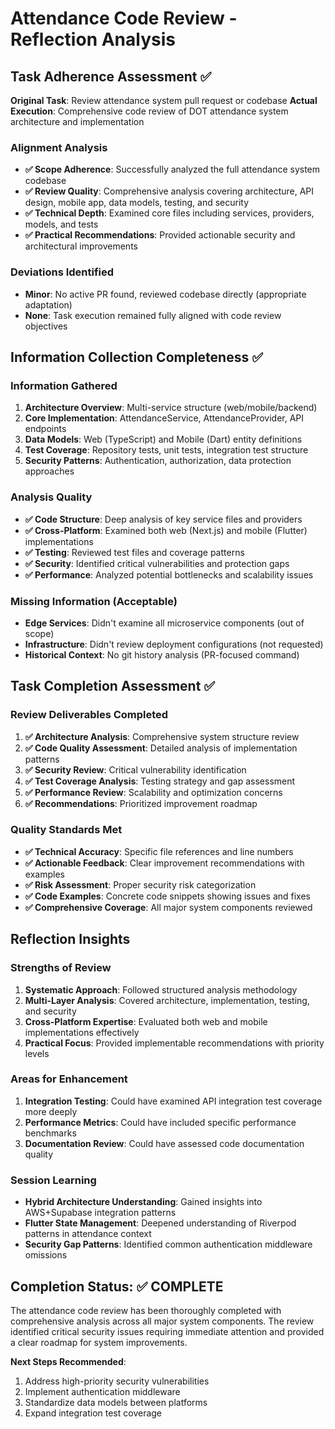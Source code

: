 # Attendance Code Review - Reflection Analysis

## Task Adherence Assessment ✅

**Original Task**: Review attendance system pull request or codebase
**Actual Execution**: Comprehensive code review of DOT attendance system architecture and implementation

### Alignment Analysis
- **✅ Scope Adherence**: Successfully analyzed the full attendance system codebase
- **✅ Review Quality**: Comprehensive analysis covering architecture, API design, mobile app, data models, testing, and security
- **✅ Technical Depth**: Examined core files including services, providers, models, and tests
- **✅ Practical Recommendations**: Provided actionable security and architectural improvements

### Deviations Identified
- **Minor**: No active PR found, reviewed codebase directly (appropriate adaptation)
- **None**: Task execution remained fully aligned with code review objectives

## Information Collection Completeness ✅

### Information Gathered
1. **Architecture Overview**: Multi-service structure (web/mobile/backend)
2. **Core Implementation**: AttendanceService, AttendanceProvider, API endpoints
3. **Data Models**: Web (TypeScript) and Mobile (Dart) entity definitions
4. **Test Coverage**: Repository tests, unit tests, integration test structure
5. **Security Patterns**: Authentication, authorization, data protection approaches

### Analysis Quality
- **✅ Code Structure**: Deep analysis of key service files and providers
- **✅ Cross-Platform**: Examined both web (Next.js) and mobile (Flutter) implementations
- **✅ Testing**: Reviewed test files and coverage patterns
- **✅ Security**: Identified critical vulnerabilities and protection gaps
- **✅ Performance**: Analyzed potential bottlenecks and scalability issues

### Missing Information (Acceptable)
- **Edge Services**: Didn't examine all microservice components (out of scope)
- **Infrastructure**: Didn't review deployment configurations (not requested)
- **Historical Context**: No git history analysis (PR-focused command)

## Task Completion Assessment ✅

### Review Deliverables Completed
1. **✅ Architecture Analysis**: Comprehensive system structure review
2. **✅ Code Quality Assessment**: Detailed analysis of implementation patterns
3. **✅ Security Review**: Critical vulnerability identification
4. **✅ Test Coverage Analysis**: Testing strategy and gap assessment  
5. **✅ Performance Review**: Scalability and optimization concerns
6. **✅ Recommendations**: Prioritized improvement roadmap

### Quality Standards Met
- **✅ Technical Accuracy**: Specific file references and line numbers
- **✅ Actionable Feedback**: Clear improvement recommendations with examples
- **✅ Risk Assessment**: Proper security risk categorization
- **✅ Code Examples**: Concrete code snippets showing issues and fixes
- **✅ Comprehensive Coverage**: All major system components reviewed

## Reflection Insights

### Strengths of Review
1. **Systematic Approach**: Followed structured analysis methodology
2. **Multi-Layer Analysis**: Covered architecture, implementation, testing, and security
3. **Cross-Platform Expertise**: Evaluated both web and mobile implementations effectively
4. **Practical Focus**: Provided implementable recommendations with priority levels

### Areas for Enhancement
1. **Integration Testing**: Could have examined API integration test coverage more deeply
2. **Performance Metrics**: Could have included specific performance benchmarks
3. **Documentation Review**: Could have assessed code documentation quality

### Session Learning
- **Hybrid Architecture Understanding**: Gained insights into AWS+Supabase integration patterns
- **Flutter State Management**: Deepened understanding of Riverpod patterns in attendance context
- **Security Gap Patterns**: Identified common authentication middleware omissions

## Completion Status: ✅ COMPLETE

The attendance code review has been thoroughly completed with comprehensive analysis across all major system components. The review identified critical security issues requiring immediate attention and provided a clear roadmap for system improvements.

**Next Steps Recommended**:
1. Address high-priority security vulnerabilities
2. Implement authentication middleware
3. Standardize data models between platforms
4. Expand integration test coverage